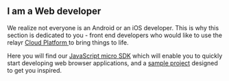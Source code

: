 ## I am a Web developer

We realize not everyone is an Android or an iOS developer. This is why this section is dedicated to you - front end developers who would like to use the relayr <a href="https://developer.relayr.io/documents/Welcome/Platform" target="_blank"> Cloud Platform </a> to bring things to life.  

Here you will find our [JavaScript micro SDK](https://developer.relayr.io/documents/WebDev/WebDevelopers) which will enable you to quickly start developing web browser applications, and a <a href="https://github.com/relayr/cantTouchThis">sample project</a> designed to get you inspired.
